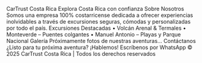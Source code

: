 CarTrust Costa Rica
Explora Costa Rica con confianza
Sobre Nosotros
Somos una empresa 100% costarricense dedicada a ofrecer experiencias inolvidables a través de excursiones seguras, cómodas y personalizadas por todo el país.
Excursiones Destacadas
	•	Volcán Arenal & Termales
	•	Monteverde – Puentes colgantes
	•	Manuel Antonio – Playas y Parque Nacional
Galería
Próximamente fotos de nuestras aventuras...
Contáctanos
¿Listo para tu próxima aventura? ¡Hablemos!
Escríbenos por WhatsApp
© 2025 CarTrust Costa Rica | Todos los derechos reservados

